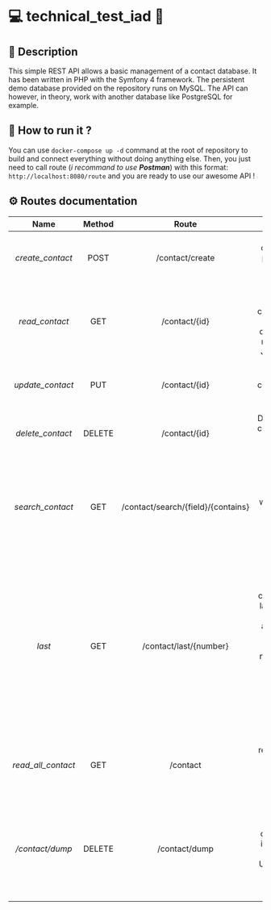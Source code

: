 # :computer: technical_test_iad :office:

## :notebook: Description

This simple REST API allows a basic management of a contact database.
It has been written in PHP with the Symfony 4 framework.
The persistent demo database provided on the repository runs on MySQL. The API can however, in theory, work with another database like PostgreSQL for example.

## :rocket: How to run it ?

You can use ```docker-compose up -d``` command at the root of repository to build and connect everything without doing anything else.
Then, you just need to call route (_i recommand to use **Postman**_) with this format: ```http://localhost:8080/route``` and you are ready to use our awesome API !

## :gear: Routes documentation
|      **Name**      | **Method** |              **Route**             |                                                                                          **Description**                                                                                          |
|:------------------:|:----------:|:----------------------------------:|:-------------------------------------------------------------------------------------------------------------------------------------------------------------------------------------------------:|
| _create_contact_   |    POST    | /contact/create                    | Create a contact from payload and insert it into database                                                                                                                                         |
| _read_contact_     |     GET    | /contact/{id}                      | Read the contact corresponding to {id} into database and return it with JSON format                                                                                                               |
| _update_contact_   |     PUT    | /contact/{id}                      | Update the contact corresponding to {id} into database                                                                                                                                            |
| _delete_contact_   |   DELETE   | /contact/{id}                      | Delete contact corresponding to {id} on database                                                                                                                                                  |
| _search_contact_   |     GET    | /contact/search/{field}/{contains} | This route returns an array of contacts whose values in the {field} column contain the value {contains}                                                                                           |
| _last_             |     GET    | /contact/last/{number}             | This route returns an array containing the last {number} of contacts added to the database. If {number} is not specified, the route returns an array containing only the last registered contact. |
| _read_all_contact_ |     GET    | /contact                           | This route return a JSON array who contain all contact in database                                                                                                                                |
| _/contact/dump_    |   DELETE   | /contact/dump                      | This route dump the database: contact table is fully purge /!\ Warning: Use this route only if you know what you do /!\                                                                           |

